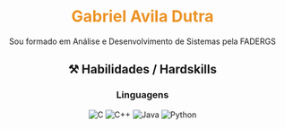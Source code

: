 <h1 align="center" style="color: #EB9326">Gabriel Avila Dutra</h1>
<p align="center">Sou formado em Análise e Desenvolvimento de Sistemas pela FADERGS</p>

<h2 align="center"> ⚒️ Habilidades / Hardskills</h2>

<h3 align="center"> Linguagens </h3>

<div align="center">

![C](https://img.shields.io/badge/C-00599C?style=for-the-badge&logo=c&logoColor=white)
![C++](https://img.shields.io/badge/C%2B%2B-00599C?style=for-the-badge&logo=c%2B%2B&logoColor=white)
![Java](https://img.shields.io/badge/java-%23ED8B00.svg?style=for-the-badge&logo=openjdk&logoColor=white)
![Python](https://img.shields.io/badge/python-3670A0?style=for-the-badge&logo=python&logoColor=ffdd54)
</div>

